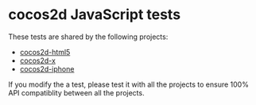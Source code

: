 cocos2d JavaScript tests
========================

These tests are shared by the following projects:

  - [cocos2d-html5](http://www.cocos2d-html5.org)
  - [cocos2d-x](http://www.cocos2d-x.org)
  - [cocos2d-iphone](http://www.cocos2d-iphone.org)
  
  
If you modify the a test, please test it with all the projects to ensure 100% API compatiblity between all the projects.